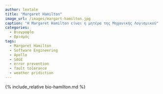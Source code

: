 ```yaml
---
author: lextale
title: "Margaret Hamilton"
image_url: /images/margart-hamilton.jpg
caption: "Η Margaret Hamilton είναι η μητέρα της Μηχανικής Λογισμικού"
categories:
  - Βιογραφία 
  - Ορισμός 
tags:
  - Margaret Hamilton
  - Software Engineering
  - Apollo
  - SAGE
  - error prevention
  - fault tolerance
  - weather pridiction
---
```


{% include_relative bio-hamilton.md %}
